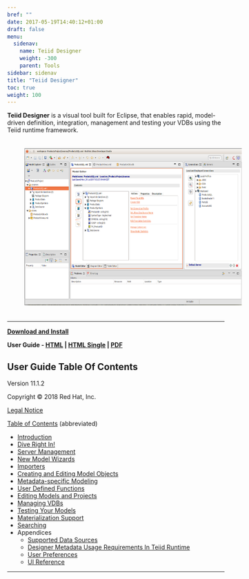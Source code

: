 ```yaml
---
bref: ""
date: 2017-05-19T14:40:12+01:00
draft: false
menu:
  sidenav:
    name: Teiid Designer
    weight: -300
    parent: Tools
sidebar: sidenav
title: "Teiid Designer"
toc: true
weight: 100
---
```


**Teiid Designer** is a visual tool built for Eclipse, that enables rapid, model-driven definition, integration, management
and testing your VDBs using the Teiid runtime framework.

<div>
<img width="600" height="363" src="../../../images/teiid-designer-perspective.png" frameborder="2" hspace="40" vspace="20" ></img>
</div>

---

[**Download and Install**](../../teiid_four_ways/teiid_wildfly/downloads/#teiid-designer)

**User Guide -
[HTML](http://docs.jboss.org/teiid/designer/11.1.2/user-guide/html/)
| [HTML Single](http://docs.jboss.org/teiid/designer/11.1.2/user-guide/html_single/)
| [PDF](http://docs.jboss.org/teiid/designer/11.1.2/user-guide/pdf/)**

## User Guide Table Of Contents

Version 11.1.2

Copyright © 2018 Red Hat, Inc.

[Legal Notice](Legal_Notice.html)

[Table of Contents](http://docs.jboss.org/teiid/designer/11.1.2/user-guide/html/) (abbreviated)

- [Introduction](http://docs.jboss.org/teiid/designer/11.1.2/user-guide/html//intro-chapter.html)
- [Dive Right In!](http://docs.jboss.org/teiid/designer/11.1.2/user-guide/html//dive-right-in-chapter.html)
- [Server Management](http://docs.jboss.org/teiid/designer/11.1.2/user-guide/html//server-management-chapter.html)
- [New Model Wizards](http://docs.jboss.org/teiid/designer/11.1.2/user-guide/html//newmodels-chapter.html)
- [Importers](http://docs.jboss.org/teiid/designer/11.1.2/user-guide/html/importers-chapter.html)
- [Creating and Editing Model Objects](http://docs.jboss.org/teiid/designer/11.1.2/user-guide/html/editing-model-objects-chapter.html)
- [Metadata-specific Modeling](http://docs.jboss.org/teiid/designer/11.1.2/user-guide/html/metadata-specific-modeling-chapter.html)
- [User Defined Functions](http://docs.jboss.org/teiid/designer/11.1.2/user-guide/html/user-defined-functions-chapter.html)
- [Editing Models and Projects](http://docs.jboss.org/teiid/designer/11.1.2/user-guide/html/edit-models-and-projects-chapter.html)
- [Managing VDBs](http://docs.jboss.org/teiid/designer/11.1.2/user-guide/html/managing-vdbs-chapter.html)
- [Testing Your Models](http://docs.jboss.org/teiid/designer/11.1.2/user-guide/html/testing-models-chapter.html)
- [Materialization Support](http://docs.jboss.org/teiid/designer/11.1.2/user-guide/html/materialization-chapter.html)
- [Searching](http://docs.jboss.org/teiid/designer/11.1.2/user-guide/html/searching-chapter.html)
- Appendices
  - [Supported Data Sources](http://docs.jboss.org/teiid/designer/11.1.2/user-guide/html/user-guide-supported-data-sources.html)
  - [Designer Metadata Usage Requirements In Teiid Runtime](http://docs.jboss.org/teiid/designer/11.1.2/user-guide/html/user-guide-teiid-runtime-metadata.html)
  - [User Preferences](http://docs.jboss.org/teiid/designer/11.1.2/user-guide/html/preferences-appendix.html)
  - [UI Reference](http://docs.jboss.org/teiid/designer/11.1.2/user-guide/html/ui-reference-appendix.html)

---